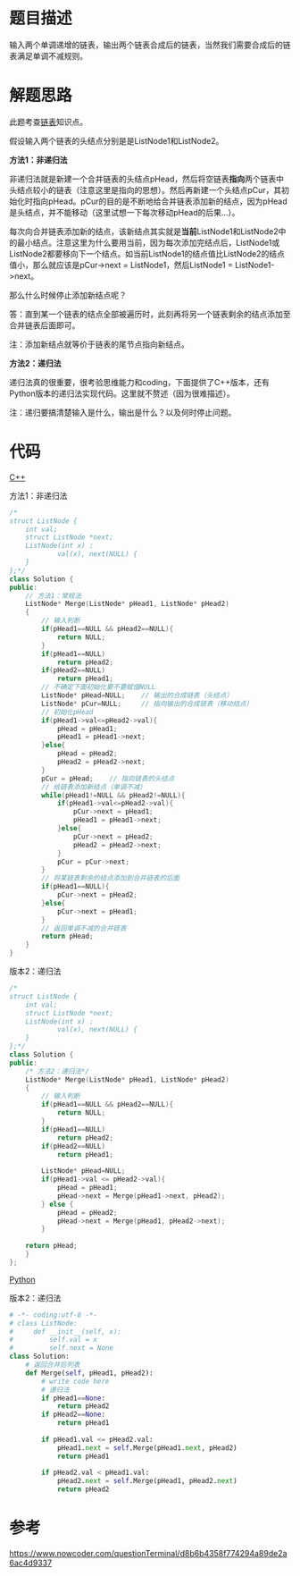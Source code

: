 # 题目描述

输入两个单调递增的链表，输出两个链表合成后的链表，当然我们需要合成后的链表满足单调不减规则。

# 解题思路

此题考查[链表](https://github.com/amusi/coding-note/blob/master/Coding%20Interviews/05_PrintListInReversedOrder/Linkedlist.md)知识点。

假设输入两个链表的头结点分别是是ListNode1和ListNode2。

**方法1：非递归法**

非递归法就是新建一个合并链表的头结点pHead，然后将空链表**指向**两个链表中头结点较小的链表（注意这里是指向的思想）。然后再新建一个头结点pCur，其初始化时指向pHead。pCur的目的是不断地给合并链表添加新的结点，因为pHead是头结点，并不能移动（这里试想一下每次移动pHead的后果...）。

每次向合并链表添加新的结点，该新结点其实就是**当前**ListNode1和ListNode2中的最小结点。注意这里为什么要用当前，因为每次添加完结点后，ListNode1或ListNode2都要移向下一个结点。如当前ListNode1的结点值比ListNode2的结点值小，那么就应该是pCur->next = ListNode1，然后ListNode1 = ListNode1->next。

那么什么时候停止添加新结点呢？

答：直到某一个链表的结点全部被遍历时，此刻再将另一个链表剩余的结点添加至合并链表后面即可。

注：添加新结点就等价于链表的尾节点指向新结点。

**方法2：递归法**

递归法真的很重要，很考验思维能力和coding，下面提供了C++版本，还有Python版本的递归法实现代码。这里就不赘述（因为很难描述）。

注：递归要搞清楚输入是什么，输出是什么？以及何时停止问题。

# 代码

[C++](MergeSortedLists.cpp)

方法1：非递归法

```c++
/*
struct ListNode {
	int val;
	struct ListNode *next;
	ListNode(int x) :
			val(x), next(NULL) {
	}
};*/
class Solution {
public:
    // 方法1：常规法
    ListNode* Merge(ListNode* pHead1, ListNode* pHead2)
    {
        // 输入判断
        if(pHead1==NULL && pHead2==NULL){
            return NULL;
        }
        if(pHead1==NULL)
            return pHead2;
        if(pHead2==NULL)
            return pHead1;
        // 不确定下面初始化要不要赋值NULL
        ListNode* pHead=NULL;    // 输出的合成链表（头结点）
        ListNode* pCur=NULL;     // 指向输出的合成链表（移动结点）
        // 初始化pHead
        if(pHead1->val<=pHead2->val){
            pHead = pHead1;
            pHead1 = pHead1->next;
        }else{
            pHead = pHead2;
            pHead2 = pHead2->next;
        }
        pCur = pHead;    // 指向链表的头结点
        // 给链表添加新结点（单调不减）
        while(pHead1!=NULL && pHead2!=NULL){
            if(pHead1->val<=pHead2->val){
                pCur->next = pHead1;
                pHead1 = pHead1->next;
            }else{
                pCur->next = pHead2;
                pHead2 = pHead2->next;
            }
            pCur = pCur->next;
        }
        // 将某链表剩余的结点添加到合并链表的后面
        if(pHead1==NULL){
            pCur->next = pHead2;
        }else{
            pCur->next = pHead1;
        }
        // 返回单调不减的合并链表
        return pHead;
    }
}
```

版本2：递归法

```c++
/*
struct ListNode {
	int val;
	struct ListNode *next;
	ListNode(int x) :
			val(x), next(NULL) {
	}
};*/
class Solution {
public:
    /* 方法2：递归法*/
    ListNode* Merge(ListNode* pHead1, ListNode* pHead2)
    {
        // 输入判断
        if(pHead1==NULL && pHead2==NULL){
            return NULL;
        }
        if(pHead1==NULL)
            return pHead2;
        if(pHead2==NULL)
            return pHead1;
        
        ListNode* pHead=NULL;
        if(pHead1->val <= pHead2->val){
            pHead = pHead1;
            pHead->next = Merge(pHead1->next, pHead2);
        } else {
            pHead = pHead2;
            pHead->next = Merge(pHead1, pHead2->next);
        }
        
    return pHead;
    }
};
```

[Python](MergeSortedLists.py)

版本2：递归法

```python
# -*- coding:utf-8 -*-
# class ListNode:
#     def __init__(self, x):
#         self.val = x
#         self.next = None
class Solution:
    # 返回合并后列表
    def Merge(self, pHead1, pHead2):
        # write code here
        # 递归法
        if pHead1==None:
            return pHead2
        if pHead2==None:
            return pHead1
        
        if pHead1.val <= pHead2.val:
            pHead1.next = self.Merge(pHead1.next, pHead2)
            return pHead1
        
        if pHead2.val < pHead1.val:
            pHead2.next = self.Merge(pHead1, pHead2.next)
            return pHead2
```

# 参考

https://www.nowcoder.com/questionTerminal/d8b6b4358f774294a89de2a6ac4d9337